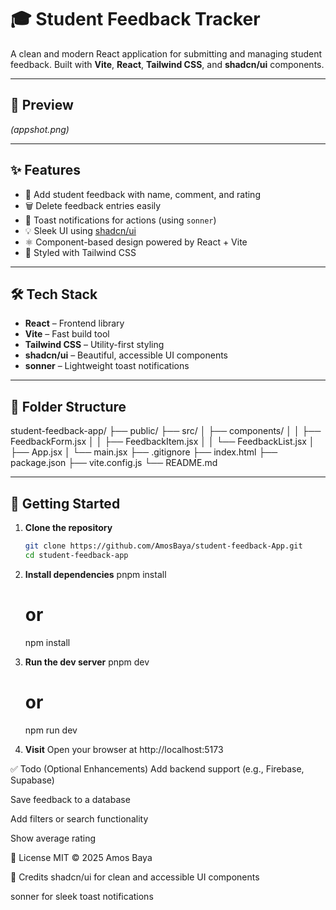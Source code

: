 # 🎓 Student Feedback Tracker

A clean and modern React application for submitting and managing student feedback. Built with **Vite**, **React**, **Tailwind CSS**, and **shadcn/ui** components.

---

## 📸 Preview

*(appshot.png)*

---

## ✨ Features

- 📝 Add student feedback with name, comment, and rating
- 🗑️ Delete feedback entries easily
- 💬 Toast notifications for actions (using `sonner`)
- 💡 Sleek UI using [shadcn/ui](https://ui.shadcn.com/)
- ⚛️ Component-based design powered by React + Vite
- 🎨 Styled with Tailwind CSS

---

## 🛠️ Tech Stack

- **React** – Frontend library
- **Vite** – Fast build tool
- **Tailwind CSS** – Utility-first styling
- **shadcn/ui** – Beautiful, accessible UI components
- **sonner** – Lightweight toast notifications

---

## 📁 Folder Structure

student-feedback-app/
├── public/
├── src/
│ ├── components/
│ │ ├── FeedbackForm.jsx
│ │ ├── FeedbackItem.jsx
│ │ └── FeedbackList.jsx
│ ├── App.jsx
│ └── main.jsx
├── .gitignore
├── index.html
├── package.json
├── vite.config.js
└── README.md


---

## 🚀 Getting Started

1. **Clone the repository**
   ```bash
   git clone https://github.com/AmosBaya/student-feedback-App.git
   cd student-feedback-app

2. **Install dependencies**
    pnpm install
    # or
    npm install

3. **Run the dev server**
    pnpm dev
    # or
    npm run dev

4. **Visit** 
   Open your browser at http://localhost:5173 

✅ Todo (Optional Enhancements)
 Add backend support (e.g., Firebase, Supabase)

 Save feedback to a database

 Add filters or search functionality

 Show average rating


📜 License
MIT © 2025 Amos Baya

🙌 Credits
shadcn/ui for clean and accessible UI components

sonner for sleek toast notifications